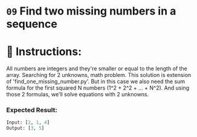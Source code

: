 # **`09` Find two missing numbers in a sequence**

# :pencil: Instructions:
All numbers are integers and they're smaller or equal to the length of the array.
Searching for 2 unknowns, math problem.
This solution is extension of 'find_one_missing_number.py'.
But in this case we also need the sum formula for the first squared N numbers (1^2 + 2^2 + ... + N^2).
And using those 2 formulas, we'll solve equations with 2 unknowns.


### Expected Result:          

```py
Input: [2, 1, 4]
Output: [3, 5]
```
